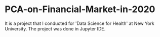 # PCA-on-Financial-Market-in-2020

It is a project that I conducted for 'Data Science for Health' at New York University.
The project was done in Jupyter IDE.